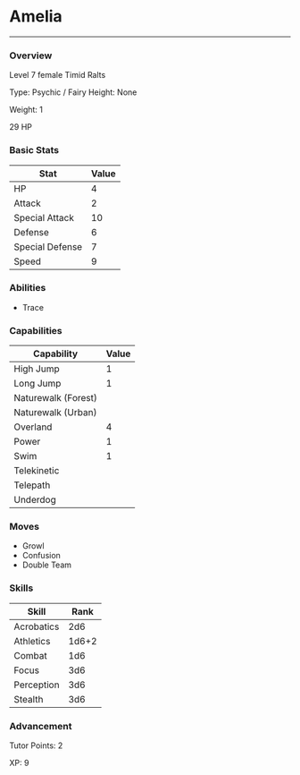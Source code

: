 # Amelia
------------------------------------------------------------------------

### Overview
Level 7 female Timid Ralts

Type: Psychic / Fairy
Height: None

Weight: 1

29 HP

### Basic Stats
| Stat              | Value |
| ----------------- | ----- |
| HP                | 4 |
| Attack            | 2 |
| Special Attack    | 10 |
| Defense           | 6 |
| Special Defense   | 7 |
| Speed             | 9 |

### Abilities
* Trace

### Capabilities
| Capability    | Value |
| ------------- | ----- |
| High Jump | 1 |
| Long Jump | 1 |
| Naturewalk (Forest) |  |
| Naturewalk (Urban) |  |
| Overland | 4 |
| Power | 1 |
| Swim | 1 |
| Telekinetic |  |
| Telepath |  |
| Underdog |  |

### Moves
* Growl
* Confusion
* Double Team

### Skills
| Skill         | Rank |
| ------------- | ---- |
| Acrobatics | 2d6 |
| Athletics | 1d6+2 |
| Combat | 1d6 |
| Focus | 3d6 |
| Perception | 3d6 |
| Stealth | 3d6 |

### Advancement
Tutor Points: 2

XP: 9
